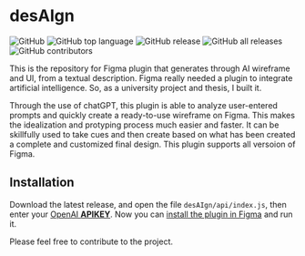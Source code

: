 # desAIgn

![GitHub](https://img.shields.io/github/license/mattiaginoble/desAIgn)
![GitHub top language](https://img.shields.io/github/languages/top/mattiaginoble/desAIgn?logo=typescript)
![GitHub release](https://img.shields.io/github/v/release/mattiaginoble/desAIgn.svg?color=green)
![GitHub all releases](https://img.shields.io/github/downloads/mattiaginoble/desAIgn/total)
![GitHub contributors](https://img.shields.io/github/contributors/mattiaginoble/desAIgn)

This is the repository for Figma plugin that generates through AI wireframe and UI, from a textual description.
Figma really needed a plugin to integrate artificial intelligence. So, as a university project and thesis, I built it.

Through the use of chatGPT, this plugin is able to analyze user-entered prompts and quickly create a ready-to-use wireframe on Figma.
This makes the idealization and protyping process much easier and faster.
It can be skillfully used to take cues and then create based on what has been created a complete and customized final design.
This plugin supports all versoion of Figma.

## Installation

Download the latest release, and open the file `desAIgn/api/index.js`, then enter your [OpenAI **APIKEY**](https://help.openai.com/en/articles/4936850-where-do-i-find-my-secret-api-key).
Now you can [install the plugin in Figma](https://help.figma.com/hc/en-us/articles/360042532714-Use-plugins-in-files) and run it.

Please feel free to contribute to the project.
